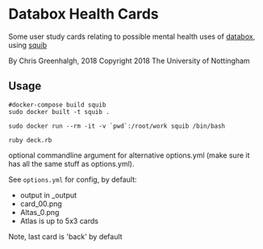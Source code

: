 # Databox Health Cards

Some user study cards relating to possible mental health uses of
[databox](http://www.databoxproject.uk/), using 
[squib](https://github.com/andymeneely/squib/)

By Chris Greenhalgh, 2018
Copyright 2018 The University of Nottingham

## Usage

```
#docker-compose build squib
sudo docker built -t squib .
```
```
sudo docker run --rm -it -v `pwd`:/root/work squib /bin/bash
```
```
ruby deck.rb
```
optional commandline argument for alternative options.yml
(make sure it has all the same stuff as options.yml).

See `options.yml` for config, by default:
- output in _output
- card_00.png
- Altas_0.png
- Atlas is up to 5x3 cards

Note, last card is 'back' by default

